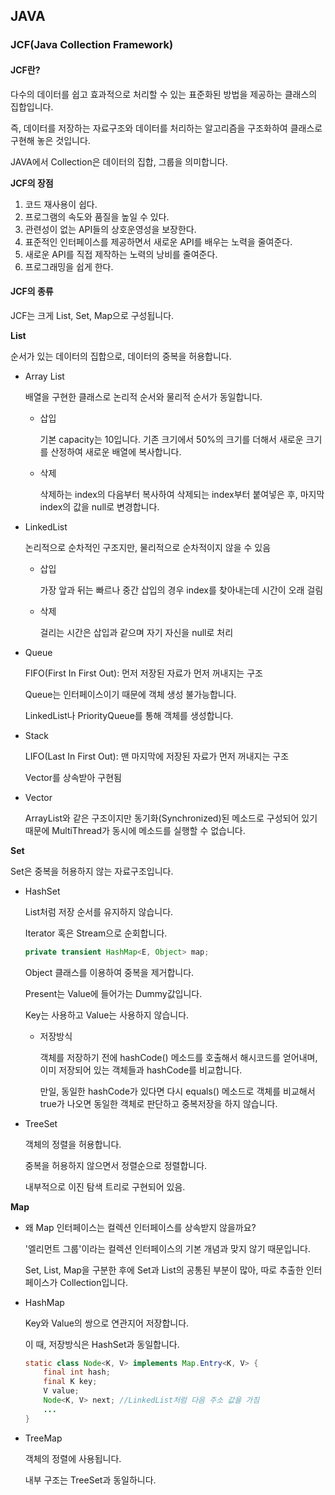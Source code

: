 ## JAVA

### JCF(Java Collection Framework)
#### JCF란?

다수의 데이터를 쉽고 효과적으로 처리할 수 있는 표준화된 방법을 제공하는 클래스의 집합입니다.

즉, 데이터를 저장하는 자료구조와 데이터를 처리하는 알고리즘을 구조화하여 클래스로 구현해 놓은 것입니다.

JAVA에서 Collection은 데이터의 집합, 그룹을 의미합니다.


**JCF의 장점**

1. 코드 재사용이 쉽다.
2. 프로그램의 속도와 품질을 높일 수 있다.
3. 관련성이 없는 API들의 상호운영성을 보장한다.
4. 표준적인 인터페이스를 제공하면서 새로운 API를 배우는 노력을 줄여준다.
5. 새로운 API를 직접 제작하는 노력의 낭비를 줄여준다.
6. 프로그래밍을 쉽게 한다.

#### JCF의 종류
JCF는 크게 List, Set, Map으로 구성됩니다.

**List**

순서가 있는 데이터의 집합으로, 데이터의 중복을 허용합니다.

- Array List
    
    배열을 구현한 클래스로 논리적 순서와 물리적 순서가 동일합니다.

    - 삽입

        기본 capacity는 10입니다. 기존 크기에서 50%의 크기를 더해서 새로운 크기를 산정하여 새로운 배열에 복사합니다.

    - 삭제

        삭제하는 index의 다음부터 복사하여 삭제되는 index부터 붙여넣은 후, 마지막 index의 값을 null로 변경합니다.

- LinkedList

    논리적으로 순차적인 구조지만, 물리적으로 순차적이지 않을 수 있음

    - 삽입

        가장 앞과 뒤는 빠르나 중간 삽입의 경우 index를 찾아내는데 시간이 오래 걸림

    - 삭제

        걸리는 시간은 삽입과 같으며 자기 자신을 null로 처리

- Queue

    FIFO(First In First Out): 먼저 저장된 자료가 먼저 꺼내지는 구조

    Queue는 인터페이스이기 때문에 객체 생성 불가능합니다.

    LinkedList나 PriorityQueue를 통해 객체를 생성합니다.

- Stack

    LIFO(Last In First Out): 맨 마지막에 저장된 자료가 먼저 꺼내지는 구조

    Vector를 상속받아 구현됨

- Vector

    ArrayList와 같은 구조이지만 동기화(Synchronized)된 메소드로 구성되어 있기 때문에
    MultiThread가 동시에 메소드를 실행할 수 없습니다.

**Set**

Set은 중복을 허용하지 않는 자료구조입니다.

- HashSet

    List처럼 저장 순서를 유지하지 않습니다.

    Iterator 혹은 Stream으로 순회합니다.

    ``` java
    private transient HashMap<E, Object> map;
    ```

    Object 클래스를 이용하여 중복을 제거합니다.

    Present는 Value에 들어가는 Dummy값입니다.

    Key는 사용하고 Value는 사용하지 않습니다.


    - 저장방식

        객체를 저장하기 전에 hashCode() 메소드를 호출해서 해시코드를 얻어내며, 이미 저장되어 있는 객체들과 hashCode를 비교합니다.

        만일, 동일한 hashCode가 있다면 다시 equals() 메소드로 객체를 비교해서 true가 나오면 동일한 객체로 판단하고 중복저장을 하지 않습니다.

- TreeSet

    객체의 정렬을 허용합니다.

    중복을 허용하지 않으면서 정렬순으로 정렬합니다.

    내부적으로 이진 탐색 트리로 구현되어 있음.


**Map**

- 왜 Map 인터페이스는 컬렉션 인터페이스를 상속받지 않을까요?

    '엘리먼트 그룹'이라는 컬렉션 인터페이스의 기본 개념과 맞지 않기 때문입니다.

    Set, List, Map을 구분한 후에 Set과 List의 공통된 부분이 많아, 따로 추출한 인터페이스가 Collection입니다.

- HashMap

    Key와 Value의 쌍으로 연관지어 저장합니다.

    이 때, 저장방식은 HashSet과 동일합니다.

    ```java
    static class Node<K, V> implements Map.Entry<K, V> {
        final int hash;
        final K key;
        V value;
        Node<K, V> next; //LinkedList처럼 다음 주소 값을 가짐
        ...
    }
    ```

- TreeMap

    객체의 정렬에 사용됩니다.

    내부 구조는 TreeSet과 동일하니다.





